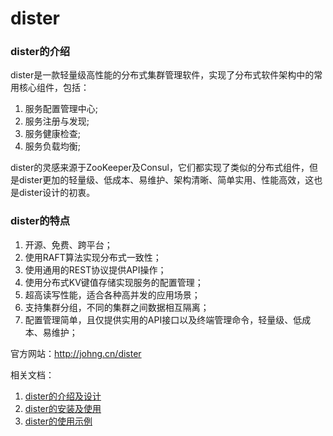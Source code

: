 # dister

### dister的介绍
dister是一款轻量级高性能的分布式集群管理软件，实现了分布式软件架构中的常用核心组件，包括：
1. 服务配置管理中心;
2. 服务注册与发现;
3. 服务健康检查;
4. 服务负载均衡;

dister的灵感来源于ZooKeeper及Consul，它们都实现了类似的分布式组件，但是dister更加的轻量级、低成本、易维护、架构清晰、简单实用、性能高效，这也是dister设计的初衷。

### dister的特点

1. 开源、免费、跨平台；
1. 使用RAFT算法实现分布式一致性；
1. 使用通用的REST协议提供API操作；
1. 使用分布式KV键值存储实现服务的配置管理；
1. 超高读写性能，适合各种高并发的应用场景；
1. 支持集群分组，不同的集群之间数据相互隔离；
1. 配置管理简单，且仅提供实用的API接口以及终端管理命令，轻量级、低成本、易维护；


官方网站：http://johng.cn/dister

相关文档：
1. [dister的介绍及设计](http://johng.cn/dister-brief/)
2. [dister的安装及使用](http://johng.cn/dister-installation-and-usage/)
3. [dister的使用示例](http://johng.cn/dister-example/)




